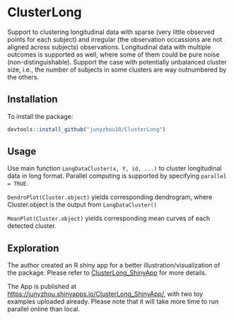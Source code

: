# ClusterLong
Support to clustering longitudinal data with sparse (very little observed points for each subject) and irregular (the observation occassions are not aligned across subjects) observations. Longitudinal data with multiple outcomes is supported as well, where some of them could be pure noise (non-distinguishable). Support the case with potentially unbalanced cluster size, i.e., the number of subjects in some clusters are way outnumbered by the others.

## Installation
To install the package: 
```r
devtools::install_github("junyzhou10/ClusterLong")
```

## Usage
Use main function `LongDataCluster(x, Y, id, ...)` to cluster longitudinal data in long format. Parallel computing is supported by specifying `parallel = TRUE`. 

`DendroPlot(Cluster.object)` yields corresponding dendrogram, where Cluster.object is the output from `LongDataCluster()`

`MeanPlot(Cluster.object)` yields corresponding mean curves of each detected cluster.

## Exploration
The author created an R shiny app for a better illustration/visualization of the package. Please refer to [ClusterLong_ShinyApp](https://github.com/junyzhou10/ClusterLong_ShinyApp) for more details.

The App is published at https://junyzhou.shinyapps.io/ClusterLong_ShinyApp/, with two toy examples uploaded already. Please note that it will take more time to run parallel online than local.
